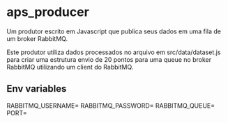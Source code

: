 # aps_producer

Um produtor escrito em Javascript que publica seus dados em uma fila de um broker RabbitMQ.

Este produtor utiliza dados processados no arquivo em src/data/dataset.js para criar uma estrutura envio de 20 pontos para uma queue no broker RabbitMQ utilizando um client do RabbitMQ.

## Env variables

RABBITMQ_USERNAME=
RABBITMQ_PASSWORD=
RABBITMQ_QUEUE=
PORT=